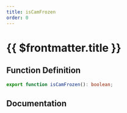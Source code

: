 ```yaml
---
title: isCamFrozen
order: 0
---
```


# {{ $frontmatter.title }}

## Function Definition

```ts
export function isCamFrozen(): boolean;
```

## Documentation

<!--@include: ./parts/isCamFrozen.md-->
